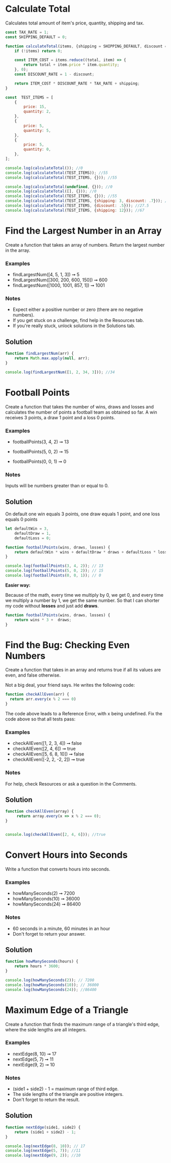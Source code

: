 # Calculate Total
Calculates total amount of item's price, quantity, shipping and tax.

```js
const TAX_RATE = 1;
const SHIPPING_DEFAULT = 0;

function calculateTotal(items, {shipping = SHIPPING_DEFAULT, discount = 0} = {}) {
    if (!items) return 0;

    const ITEM_COST = items.reduce((total, item) => {
        return total + item.price * item.quantity;
    }, 0);
    const DISCOUNT_RATE = 1 - discount;

    return ITEM_COST * DISCOUNT_RATE * TAX_RATE + shipping;
}

const  TEST_ITEMS = [
    {
        price: 15,
        quantity: 2,
    },
    {
        price: 5,
        quantity: 5,
    },
    {
        price: 5,
        quantity: 0,
    },
];

console.log(calculateTotal()); //0
console.log(calculateTotal(TEST_ITEMS)); //55
console.log(calculateTotal(TEST_ITEMS, {})); //55

console.log(calculateTotal(undefined, {})); //0
console.log(calculateTotal([], {})); //0
console.log(calculateTotal(TEST_ITEMS, {})); //55
console.log(calculateTotal(TEST_ITEMS, {shipping: 3, discount: .7})); //19.500000000000004
console.log(calculateTotal(TEST_ITEMS, {discount: .5})); //27.5
console.log(calculateTotal(TEST_ITEMS, {shipping: 12})); //67
```

# Find the Largest Number in an Array
Create a function that takes an array of numbers. Return the largest number in the array.
### Examples
- findLargestNum([4, 5, 1, 3]) ➞ 5
- findLargestNum([300, 200, 600, 150]) ➞ 600
- findLargestNum([1000, 1001, 857, 1]) ➞ 1001
### Notes
- Expect either a positive number or zero (there are no negative numbers).
- If you get stuck on a challenge, find help in the Resources tab.
- If you're really stuck, unlock solutions in the Solutions tab.
## Solution
```js
function findLargestNum(arr) {
    return Math.max.apply(null, arr);
}

console.log(findLargestNum([1, 2, 34, 3])); //34
```
# Football Points
Create a function that takes the number of wins, draws and losses and calculates the number of points a football team as obtained so far. A win receives 3 points, a draw 1 point and a loss 0 points.
### Examples
- footballPoints(3, 4, 2) ➞ 13

- footballPoints(5, 0, 2) ➞ 15

- footballPoints(0, 0, 1) ➞ 0
### Notes
Inputs will be numbers greater than or equal to 0.

## Solution
On default one win equals 3 points, one draw equals 1 point, and one loss equals 0 points
```js
let defaultWin = 3,
    defaultDraw = 1,
    defaultLoss = 0;

function footballPoints(wins, draws, losses) {
    return defaultWin * wins + defaultDraw * draws + defaultLoss * losses;
}

console.log(footballPoints(3, 4, 2)); // 13
console.log(footballPoints(5, 0, 2)); // 15
console.log(footballPoints(0, 0, 1)); // 0
```
**Easier way:**

Because of the math, every time we multiply by 0, we get 0, and every time we multiply a number by 1, we get the same number. So that I can shorter my code without **losses** and just add **draws**.
```js
function footballPoints(wins, draws, losses) {
    return wins * 3 +  draws;
}
```
# Find the Bug: Checking Even Numbers
Create a function that takes in an array and returns true if all its values are even, and false otherwise.

Not a big deal, your friend says. He writes the following code:
```js
function checkAllEven(arr) {
  return arr.every(x % 2 === 0)
}
```
The code above leads to a Reference Error, with x being undefined. Fix the code above so that all tests pass:
### Examples
- checkAllEven([1, 2, 3, 4]) ➞ false
- checkAllEven([2, 4, 6]) ➞ true
- checkAllEven([5, 6, 8, 10]) ➞ false
- checkAllEven([-2, 2, -2, 2]) ➞ true
### Notes
For help, check Resources or ask a question in the Comments.
## Solution
```js
function checkAllEven(array) {
     return array.every(x => x % 2 === 0);
}


console.log(checkAllEven([2, 4, 6])); //true
```
# Convert Hours into Seconds
Write a function that converts hours into seconds.
### Examples
- howManySeconds(2) ➞ 7200
- howManySeconds(10) ➞ 36000
- howManySeconds(24) ➞ 86400
### Notes
- 60 seconds in a minute, 60 minutes in an hour
- Don't forget to return your answer.
## Solution
```js
function howManySeconds(hours) {
    return hours * 3600;
}

console.log(howManySeconds(2)); // 7200
console.log(howManySeconds(10)); // 36000
console.log(howManySeconds(24)); //86400
```
# Maximum Edge of a Triangle
Create a function that finds the maximum range of a triangle's third edge, where the side lengths are all integers.
### Examples
- nextEdge(8, 10) ➞ 17
- nextEdge(5, 7) ➞ 11
- nextEdge(9, 2) ➞ 10
### Notes
- (side1 + side2) - 1 = maximum range of third edge.
- The side lengths of the triangle are positive integers.
- Don't forget to return the result.

## Solution
```js
function nextEdge(side1, side2) {
    return (side1 + side2) - 1;
}

console.log(nextEdge(8, 10)); // 17
console.log(nextEdge(5, 7)); //11
console.log(nextEdge(9, 2)); //10
```

